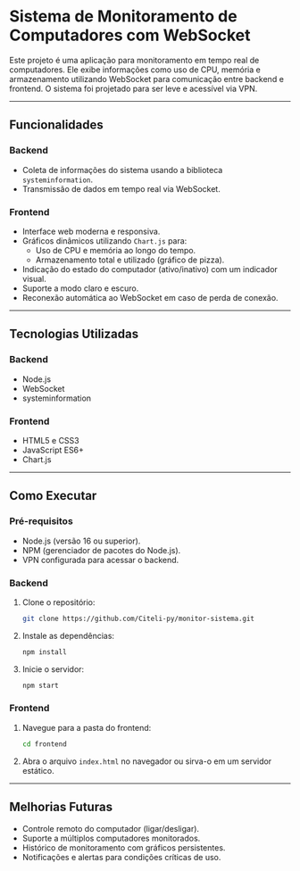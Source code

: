 # Sistema de Monitoramento de Computadores com WebSocket

Este projeto é uma aplicação para monitoramento em tempo real de computadores. Ele exibe informações como uso de CPU, memória e armazenamento utilizando WebSocket para comunicação entre backend e frontend. O sistema foi projetado para ser leve e acessível via VPN.

---

## Funcionalidades

### Backend

- Coleta de informações do sistema usando a biblioteca `systeminformation`.
- Transmissão de dados em tempo real via WebSocket.

### Frontend

- Interface web moderna e responsiva.
- Gráficos dinâmicos utilizando `Chart.js` para:
  - Uso de CPU e memória ao longo do tempo.
  - Armazenamento total e utilizado (gráfico de pizza).
- Indicação do estado do computador (ativo/inativo) com um indicador visual.
- Suporte a modo claro e escuro.
- Reconexão automática ao WebSocket em caso de perda de conexão.

---

## Tecnologias Utilizadas

### Backend

- Node.js
- WebSocket
- systeminformation

### Frontend

- HTML5 e CSS3
- JavaScript ES6+
- Chart.js

---

## Como Executar

### Pré-requisitos

- Node.js (versão 16 ou superior).
- NPM (gerenciador de pacotes do Node.js).
- VPN configurada para acessar o backend.

### Backend

1. Clone o repositório:
   ```bash
   git clone https://github.com/Citeli-py/monitor-sistema.git
   ```
2. Instale as dependências:
   ```bash
   npm install
   ```
3. Inicie o servidor:
   ```bash
   npm start
   ```

### Frontend

1. Navegue para a pasta do frontend:
   ```bash
   cd frontend
   ```
2. Abra o arquivo `index.html` no navegador ou sirva-o em um servidor estático.

---

## Melhorias Futuras

- Controle remoto do computador (ligar/desligar).
- Suporte a múltiplos computadores monitorados.
- Histórico de monitoramento com gráficos persistentes.
- Notificações e alertas para condições críticas de uso.


